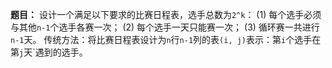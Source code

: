 **题目：**
设计一个满足以下要求的比赛日程表，选手总数为`2^k`：
(1) 每个选手必须与其他`n-1`个选手各赛一次；
(2) 每个选手一天只能赛一次；
(3) 循环赛一共进行`n-1`天。
传统方法：将比赛日程表设计为`n`行`n-1`列的表`(i, j)`表示：第`i`个选手在第`j`天`遇到的选手。
